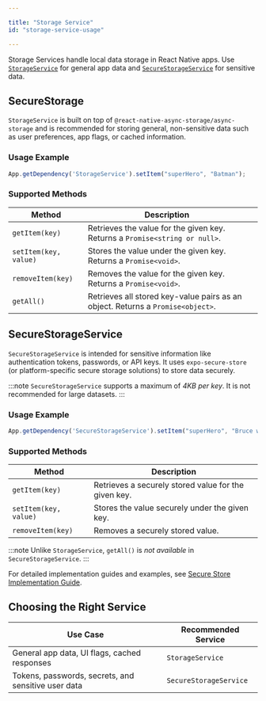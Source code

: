 ```yaml
---

title: "Storage Service"
id: "storage-service-usage"

---
```


Storage Services handle local data storage in React Native apps. Use [`StorageService`](#securestorage) for general app data and [`SecureStorageService`](#securestorageservice) for sensitive data.

## SecureStorage

`StorageService` is built on top of `@react-native-async-storage/async-storage` and is recommended for storing general, non-sensitive data such as user preferences, app flags, or cached information.

### Usage Example

```ts
App.getDependency('StorageService').setItem("superHero", "Batman");
```

### Supported Methods

| Method                | Description                                                                     |          |
| --------------------- | ------------------------------------------------------------------------------- | -------- |
| `getItem(key)`        | Retrieves the value for the given key. Returns a `Promise<string or null>`. |
| `setItem(key, value)` | Stores the value under the given key. Returns a `Promise<void>`.                |          |
| `removeItem(key)`     | Removes the value for the given key. Returns a `Promise<void>`.                 |          |
| `getAll()`            | Retrieves all stored key-value pairs as an object. Returns a `Promise<object>`. |          |

## SecureStorageService

`SecureStorageService` is intended for sensitive information like authentication tokens, passwords, or API keys. It uses `expo-secure-store` (or platform-specific secure storage solutions) to store data securely.

:::note
`SecureStorageService` supports a maximum of _4KB per key_. It is not recommended for large datasets.
:::

### Usage Example

```ts
App.getDependency('SecureStorageService').setItem("superHero", "Bruce wayne");
```

### Supported Methods

| Method                | Description                                          |
| --------------------- | ---------------------------------------------------- |
| `getItem(key)`        | Retrieves a securely stored value for the given key. |
| `setItem(key, value)` | Stores the value securely under the given key.       |
| `removeItem(key)`     | Removes a securely stored value.                     |

:::note
 Unlike `StorageService`, `getAll()` is _not available_ in `SecureStorageService`.
:::

For detailed implementation guides and examples, see [Secure Store Implementation Guide](/learn/react-native/integrating-secure-store/).

## Choosing the Right Service

| Use Case                                            | Recommended Service    |
| --------------------------------------------------- | ---------------------- |
| General app data, UI flags, cached responses        | `StorageService`       |
| Tokens, passwords, secrets, and sensitive user data | `SecureStorageService` |
